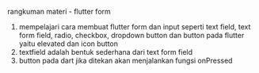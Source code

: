 rangkuman materi - flutter form
1. mempelajari cara membuat flutter form dan input seperti text field, text form field, radio, checkbox, dropdown button dan button pada flutter yaitu elevated dan icon button
2. textfield adalah bentuk sederhana dari text form field
3. button pada dart jika ditekan akan menjalankan fungsi onPressed